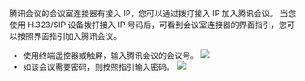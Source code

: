 腾讯会议的会议室连接器有接入 IP，您可以通过拨打接入 IP 加入腾讯会议。
当您使用 H.323/SIP 设备拨打接入 IP 号码后，可看到会议室连接器的界面指引，您可以按照界面指引加入腾讯会议。
- 使用终端遥控器或触屏，输入腾讯会议的会议号。
![](https://main.qcloudimg.com/raw/47587da56b0bc842eab9a26ddc17b648.png)
- 如该会议需要密码，则按照指引输入密码。
![](https://main.qcloudimg.com/raw/493ebda60df2d61a5634278adbe311ee.png)
 
